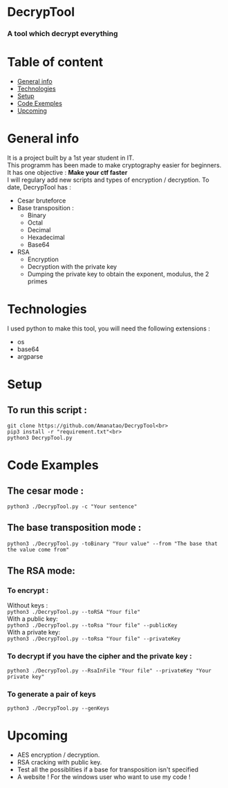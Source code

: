 # DecrypTool
### A tool which decrypt everything

# __Table of content__
* [General info](#general-info)
* [Technologies](#technologies)
* [Setup](#setup)
* [Code Exemples](#code-examples)
* [Upcoming](#upcoming)

# __General info__
It is a project built by a 1st year student in IT.<br>
This programm has been made to make cryptography easier for beginners. It has one objective :
**Make your ctf faster**<br>
I will regulary add new scripts and types of encryption / decryption.
To date, DecrypTool has :
* Cesar bruteforce
* Base transposition : 
    * Binary
    * Octal
    * Decimal
    * Hexadecimal
    * Base64
* RSA 
    * Encryption
    * Decryption with the private key
    * Dumping the private key to obtain the exponent, modulus, the 2 primes

# __Technologies__
I used python to make this tool, you will need the following extensions :
* os
* base64
* argparse

# __Setup__
## To run this script :
```
git clone https://github.com/Amanatao/DecrypTool<br>
pip3 install -r "requirement.txt"<br>
python3 DecrypTool.py
```

# __Code Examples__
## __The cesar mode :__<br>
`python3 ./DecrypTool.py -c "Your sentence"`

## __The base transposition mode :__ <br>
`python3 ./DecrypTool.py -toBinary "Your value" --from "The base that the value come from"`

## __The RSA mode:__<br>
### **To encrypt :**<br>
Without keys :<br>
`python3 ./DecrypTool.py --toRSA "Your file"`<br>
With a public key:<br>
`python3 ./DecrypTool.py --toRsa "Your file" --publicKey`<br>
With a private key:<br>
`python3 ./DecrypTool.py --toRsa "Your file" --privateKey`<br>

###  **To decrypt if you have the cipher and the private key :**<br>
`python3 ./DecrypTool.py --RsaInFile "Your file" --privateKey "Your private key"`

### **To generate a pair of keys**
`python3 ./DecrypTool.py --genKeys`
# __Upcoming__
* AES encryption / decryption.
* RSA cracking with public key.
* Test all the possiblities if a base for transposition isn't specified
* A website ! For the windows user who want to use my code !
